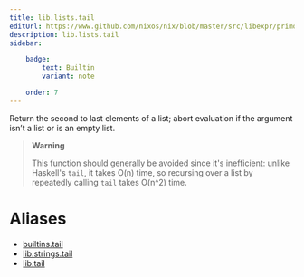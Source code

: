 ```yaml
---
title: lib.lists.tail
editUrl: https://www.github.com/nixos/nix/blob/master/src/libexpr/primops.cc
description: lib.lists.tail
sidebar:

    badge:
        text: Builtin
        variant: note

    order: 7
---
```


Return the second to last elements of a list; abort evaluation if
the argument isn’t a list or is an empty list.

> **Warning**
>
> This function should generally be avoided since it's inefficient:
> unlike Haskell's `tail`, it takes O(n) time, so recursing over a
> list by repeatedly calling `tail` takes O(n^2) time.


# Aliases

- [builtins.tail](reference/builtins/builtins-tail)
- [lib.strings.tail](reference/lib/strings/lib-strings-tail)
- [lib.tail](reference/lib/lib-tail)


